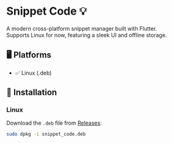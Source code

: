 # Snippet Code 💡

A modern cross-platform snippet manager built with Flutter.  
Supports Linux for now, featuring a sleek UI and offline storage.

## 🖥️ Platforms
- ✅ Linux (.deb)

## 🚀 Installation
### Linux
Download the `.deb` file from [Releases](https://github.com/hoseda/snippet_code/releases):
```bash
sudo dpkg -i snippet_code.deb
